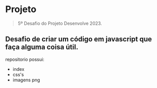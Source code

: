 # Projeto
> 5º Desafio do Projeto Desenvolve 2023.
    
## Desafio de criar um código em javascript que faça alguma coisa útil.

repositorio possui:
* index
* css's
* imagens png
